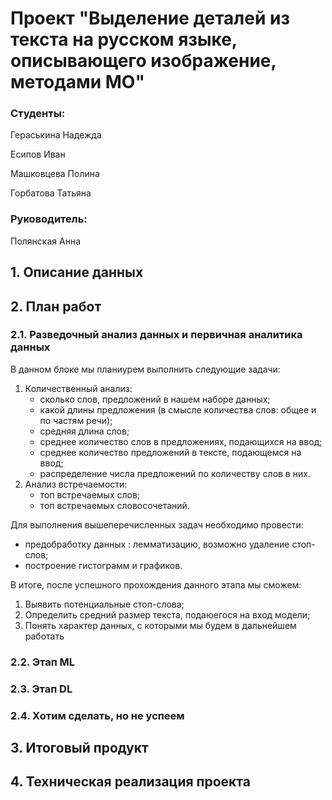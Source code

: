 # Проект "Выделение деталей из текста на русском языке, описывающего изображение, методами МО"

### Студенты:
Гераськина Надежда

Есипов Иван

Машковцева Полина

Горбатова Татьяна

### Руководитель: 
Полянская Анна

## 1. Описание данных
## 2. План работ
### 2.1. Разведочный анализ данных и первичная аналитика данных
В данном блоке мы планиурем выполнить следующие задачи:
1. Количественный анализ:
   * сколько слов, предложений в нашем наборе данных;
   * какой длины предложения (в смысле количества слов: общее и по частям речи);
   * средняя длина слов;
   * среднее количество слов в предложениях, подающихся на ввод;
   * среднее количество предложений в тексте, подающемся на ввод;
   * распределение числа предложений по количеству слов в них.
3. Анализ встречаемости:
   * топ встречаемых слов;
   * топ встречаемых словосочетаний.
   
Для выполнения вышеперечисленных задач необходимо провести:
* предобработку данных : лемматизацию, возможно удаление стоп-слов;
* построение гистограмм и графиков.

В итоге, после успешного прохождения данного этапа мы сможем:
1. Выявить потенциальные стоп-слова;
2. Определить средний размер текста, подаюегося на вход модели;
3. Понять характер данных, с которыми мы будем в дальнейшем работать

### 2.2. Этап ML
### 2.3. Этап DL
### 2.4. Хотим сделать, но не успеем
## 3. Итоговый продукт
## 4. Техническая реализация проекта
